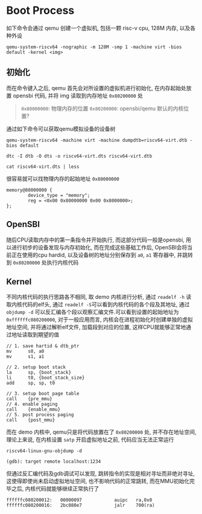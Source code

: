 # Boot Process

如下命令会通过 qemu 创建一个虚拟机, 包括一颗 risc-v cpu, 128M 内存, 以及各种外设

```
qemu-system-riscv64 -nographic -m 128M -smp 1 -machine virt -bios default -kernel <img>
```

## 初始化

而在命令键入之后, qemu 首先会对所设置的虚拟机进行初始化, 在内存起始处放置 opensbi 代码, 并将 img 读取到内存地址 `0x80200000` 处

> `0x80000000`: 物理内存的位置
> `0x80200000`: opensbi/qemu 默认的内核位置?

通过如下命令可以获取qemu模拟设备的设备树

```shell
qemu-system-riscv64 -machine virt -machine dumpdtb=riscv64-virt.dtb -bios default

dtc -I dtb -O dts -o riscv64-virt.dts riscv64-virt.dtb

cat riscv64-virt.dts | less
```

很容易就可以找物理内存的起始地址 `0x80000000`

```
memory@80000000 {
        device_type = "memory";
        reg = <0x00 0x80000000 0x00 0x8000000>;
};
```

## OpenSBI

随后CPU读取内存中的第一条指令并开始执行, 而这部分代码一般是opensbi, 用以进行初步的设备发现与内存初始化, 而在完成这些基础工作后, OpenSBI会将当前正在使用的cpu hardid, 以及设备树的地址分别保存到 `a0`, `a1` 寄存器中, 并跳转到 `0x80200000` 处执行内核代码

## Kernel

不同内核代码的执行思路各不相同, 取 demo 内核进行分析, 通过 `readelf -h` 读取内核代码的elf头, 通过 `readelf -S`可以看到内核代码的各个段及其地址, 通过 `objdump -d` 可以反汇编各个段以观察汇编文件.可以看到设置的起始地址为 `0xffffffc080200000`, 对于一般应用而言, 内核会在进程初始化时创建单独的虚拟地址空间, 并将通过解析elf文件, 加载段到对应的位置, 这样CPU就能够正常地通过地址读取到期望的值

```
// 1. save hartid & dtb_ptr
mv      s0, a0
mv      s1, a1

// 2. setup boot stack
la      sp, {boot_stack}
li      t0, {boot_stack_size}
add     sp, sp, t0

// 3. setup boot page table
call    {pre_mmu}
// 4. enable paging
call    {enable_mmu}
// 5. post process paging
call    {post_mmu}
```

而在 demo 内核中, qemu只是将代码放置在了 `0x80200000` 处, 并不存在地址空间, 理论上来说, 在内核设置 `satp` 开启虚拟地址之前, 代码应当无法正常运行

```shell
riscv64-linux-gnu-objdump -d

(gdb): target remote localhost:1234
```

但通过反汇编代码及gdb调试可以发现, 跳转指令的实现是相对寻址而非绝对寻址, 这使得即使尚未启动虚拟地址空间, 也不影响代码的正常跳转, 而在MMU初始化完毕之后, 内核代码就能够继续正常执行了

```
ffffffc080200012:	00000097          	auipc	ra,0x0
ffffffc080200016:	2bc080e7          	jalr	700(ra)
```
